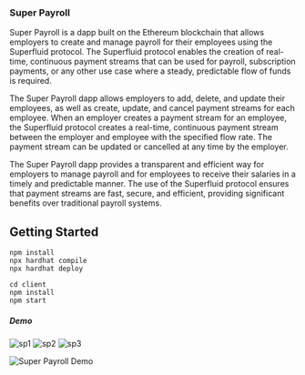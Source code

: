 ### Super Payroll

Super Payroll is a dapp built on the Ethereum blockchain that allows employers to create and manage payroll for their employees using the Superfluid protocol. The Superfluid protocol enables the creation of real-time, continuous payment streams that can be used for payroll, subscription payments, or any other use case where a steady, predictable flow of funds is required.

The Super Payroll dapp allows employers to add, delete, and update their employees, as well as create, update, and cancel payment streams for each employee. When an employer creates a payment stream for an employee, the Superfluid protocol creates a real-time, continuous payment stream between the employer and employee with the specified flow rate. The payment stream can be updated or cancelled at any time by the employer.

The Super Payroll dapp provides a transparent and efficient way for employers to manage payroll and for employees to receive their salaries in a timely and predictable manner. The use of the Superfluid protocol ensures that payment streams are fast, secure, and efficient, providing significant benefits over traditional payroll systems.

## Getting Started

```
npm install
npx hardhat compile
npx hardhat deploy

cd client
npm install
npm start
```

##### Demo

![sp1](https://user-images.githubusercontent.com/29351207/221494608-fb4d1af2-0a82-4706-8e30-7427f7fe1ca5.png)
![sp2](https://user-images.githubusercontent.com/29351207/221494614-0466a7d9-4a23-4dd1-8c5d-4ff5affacb2d.png)
![sp3](https://user-images.githubusercontent.com/29351207/221494624-afdf4b23-a899-45e4-839a-20f6d3443b31.png)

![Super Payroll Demo](https://www.loom.com/share/7be14aaf55c1496ea009b04bf9aa12c4)

```

```
